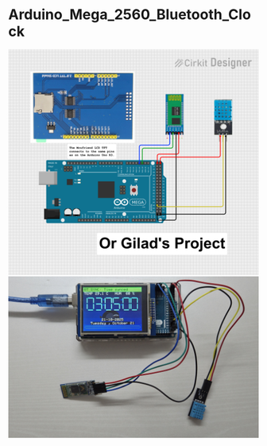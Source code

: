 # Arduino_Mega_2560_Bluetooth_Clock

![alt text](Arduino%20Mega%20Bluetooth%20Clock%20Circuit%20Diagram.png)
![alt text](Bluetooth_Clock_Actual_Circuit.jpg)
